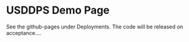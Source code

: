 # USDDPS Demo Page

See the github-pages under Deployments. The code will be released on acceptance....